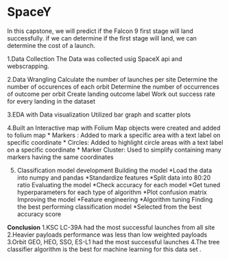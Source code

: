 # SpaceY
In this capstone, we will predict if the Falcon 9 first stage will land successfully. if we can determine if the first stage will land, we can determine the cost of a launch. 

1.Data Collection
    The Data was collected usig SpaceX api and webscrapping.
    
2.Data Wrangling
    Calculate the number of launches per site
    Determine the number of occurences of each orbit
    Determine the number of occurrences of outcome per orbit
    Create landing outcome label
    Work out success rate for every landing in the dataset 

3.EDA with Data visualization
    Utilized bar graph and scatter plots

4.Built an Interactive map with Folium
    Map objects were created and added to folium map
     * Markers : Added to mark a specific area with a text label on specific coordinate
     * Circles: Added to highlight circle areas with a text label on a specific coordinate
     * Marker Cluster: Used to simplify containing many markers having the same coordinates

5. Classification model development
     Building the model
      *Load the data into numpy and pandas
      *Standardize features
      *Split data into 80:20 ratio
     Evaluating the model
      *Check accuracy for each model
      *Get tuned hyperparameters for each type of algorithm
      *Plot confusion matrix
     Improving the model
      *Feature engineering
      *Algorithm tuning
     Finding the best performing classification model
      *Selected from the best accuracy score

**Conclusion**
 1.KSC LC-39A had the most successful launches from all site
 2.Heavier payloads performance was less than low weighted payloads 
 3.Orbit GEO, HEO, SSO, ES-L1 had the most successful launches
 4.The tree classifier algorithm is the best for machine learning for this data set . 
